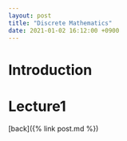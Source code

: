 ```yaml
---
layout: post
title: "Discrete Mathematics"
date: 2021-01-02 16:12:00 +0900
---
```

# Introduction

# Lecture1




[back]({% link post.md %})
